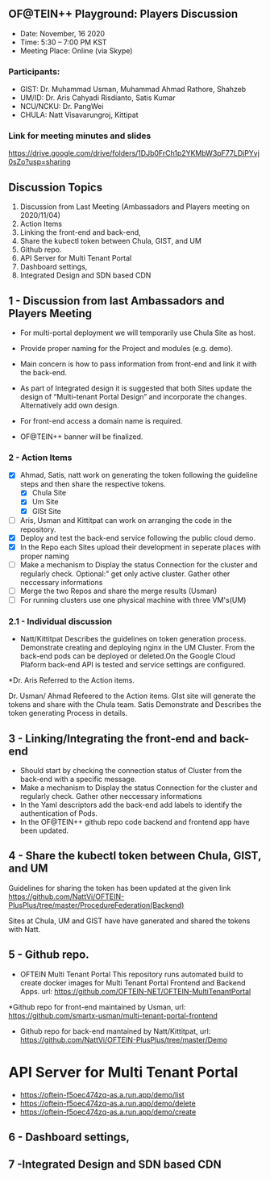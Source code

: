 ## OF@TEIN++ Playground: Players Discussion

* Date: November, 16 2020 
* Time: 5:30 – 7:00 PM KST
* Meeting Place: Online (via Skype)

### Participants:

*	GIST: 		Dr. Muhammad Usman, Muhammad Ahmad Rathore, Shahzeb
*	UM/ID: 		Dr. Aris Cahyadi Risdianto, Satis Kumar
* NCU/NCKU: Dr. PangWei
*	CHULA: 		Natt Visavarungroj, Kittipat


### Link for meeting minutes and slides
https://drive.google.com/drive/folders/1DJb0FrCh1p2YKMbW3pF77LDiPYvj0sZo?usp=sharing

## Discussion Topics


1. Discussion from Last Meeting (Ambassadors and Players meeting on 2020/11/04)
1. Action Items
1. Linking the front-end and back-end,
1. Share the kubectl token between Chula, GIST, and UM 
1. Github repo. 
1.  API Server for Multi Tenant Portal
1. Dashboard settings, 
1. Integrated Design and SDN based CDN


## 1 - Discussion from last Ambassadors and Players Meeting

* For multi-portal deployment we will temporarily use Chula Site as host.

* Provide proper naming for the Project and modules (e.g. demo).

* Main concern is how to pass information from front-end and link it with the back-end.

* As part of Integrated design it is suggested that both Sites update the design of “Multi-tenant Portal Design” and incorporate the changes. Alternatively add own design.

* For front-end access a domain name is required.

* OF@TEIN++ banner will be finalized.

### 2 - Action Items

- [X] Ahmad, Satis, natt work on generating the token following the guideline steps and then share the respective tokens. 
    - [X] Chula Site
    - [X] Um Site
    - [X] GISt Site
- [ ] Aris, Usman and Kittitpat can work on arranging the code in the repository.
- [X] Deploy and test the back-end service following the public cloud demo.
- [X] In the Repo each Sites upload their development in seperate places with proper naming
- [ ] Make a mechanism to Display the status Connection for the cluster and regularly check. Optional:" get only active cluster. Gather other neccessary informations
- [ ] Merge the two Repos and share the merge results (Usman)
- [ ] For running clusters use one physical machine with three VM's(UM)

### 2.1 - Individual discussion

* Natt/Kittitpat
Describes the guidelines on token generation process. Demonstrate creating and deploying nginx in the UM Cluster. From the back-end pods can be deployed or deleted.On the Google Cloud Plaform back-end API is tested and service settings are configured. 

*Dr. Aris
Referred to the Action items. 

Dr. Usman/ Ahmad
Refeered to the Action items. GIst site will generate the tokens and share with the Chula team.
Satis
 Demonstrate and Describes the token generating Process in details.

## 3 - Linking/Integrating the front-end and back-end

- Should start by checking the connection status of Cluster from the back-end with a specific message. 
- Make a mechanism to Display the status Connection for the cluster and regularly check. Gather other neccessary informations
- In the Yaml descriptors add the back-end add labels to identify the authentication of Pods. 
- In the OF@TEIN++ github repo code backend and frontend app have been updated.


## 4 - Share the kubectl token between Chula, GIST, and UM 

Guidelines for sharing the token has been updated at the given link
https://github.com/NattVi/OFTEIN-PlusPlus/tree/master/ProcedureFederation(Backend)

Sites at Chula, UM and GIST have have ganerated and shared the tokens with Natt. 


## 5 - Github repo. 

* OFTEIN Multi Tenant Portal
This repository runs automated build to create docker images for Multi Tenant Portal Frontend and Backend Apps.
url: https://github.com/OFTEIN-NET/OFTEIN-MultiTenantPortal

*Github repo for front-end maintained by Usman, url: https://github.com/smartx-usman/multi-tenant-portal-frontend

* Github repo for back-end  mantained by Natt/Kittitpat, url: https://github.com/NattVi/OFTEIN-PlusPlus/tree/master/Demo


# API Server for Multi Tenant Portal
* https://oftein-f5oec474zq-as.a.run.app/demo/list
* https://oftein-f5oec474zq-as.a.run.app/demo/delete
* https://oftein-f5oec474zq-as.a.run.app/demo/create

## 6 - Dashboard settings, 

## 7 -Integrated Design and SDN based CDN



